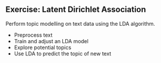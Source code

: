 ## Exercise: Latent Dirichlet Association

Perform topic modelling on text data using the LDA algorithm.

- Preprocess text
- Train and adjust an LDA model
- Explore potential topics
- Use LDA to predict the topic of new text
